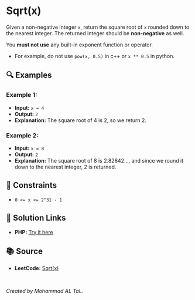 # Sqrt(x)

Given a non-negative integer `x`, return the square root of `x` rounded down to the nearest integer. The returned integer should be **non-negative** as well.

You **must not use** any built-in exponent function or operator.

- For example, do not use `pow(x, 0.5)` in c++ or `x ** 0.5` in python.


## 🔍 Examples

### Example 1:
- **Input:** `x = 4`
- **Output:** `2`
- **Explanation:** The square root of 4 is 2, so we return 2.

### Example 2:
- **Input:** `x = 8`
- **Output:** `2`
- **Explanation:** The square root of 8 is 2.82842..., and since we round it down to the nearest integer, 2 is returned.


## 📝 Constraints
- `0 <= x <= 2^31 - 1`


## 🔗 Solution Links

- **PHP:** [Try it here](https://www.programiz.com/online-compiler/3XK3GfmF7QUfZ)


## 📚 Source
- **LeetCode:** [Sqrt(x)](https://leetcode.com/problems/sqrtx)

<br>

*Created by Mohammad AL Tal..*
